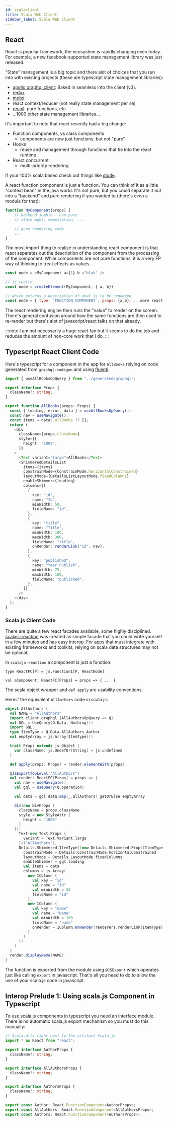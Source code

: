 ```yaml
---
id: scalaclient
title: Scala Web Client
sidebar_label: Scala Web Client
---
```


## React

React is popular framework, the ecosystem is rapidly changing even today. For example, a new facebook-supported state management library was just released.

"State" management is a big topic and there alot of choices that you run into with existing projects (these are typescript state management libraries):

- [apollo graphql client](https://www.apollographql.com/docs/react/v3.0-beta): Baked in seamless into the client (v3).
- [redux](https://redux.js.org/)
- [mobx](https://mobx.js.org)
- react context/reducer (not really state management per se)
- [recoil](https://recoiljs.org/): pure functions, etc.
- ...1000 other state management libraries...

It's important to note that react recently had a big change:

- Function components, vs class components
  - components are now just functions, but not "pure"
- Hooks
  - reuse and management through functions that tie into the react runtime
- React concurrent
  - multi-priority rendering

If your 100% scala based check out things like [diode](https://github.com/suzaku-io/diode).

A react function component is just a function. You can think of it as a little "context bean" in the java world. It's not pure, but you could separate it out into a "backend" and pure rendering if you wanted to (there's even a module for that):

```typescript
function MyComponent(props) {
    // backend jumble - non pure
    // state mgmt, memoization, ...

    // pure rendering code
    ...
}
```

_The_ most import thing to realize in understanding react component is that react
separates out the description of the component from the processing of the component.
While components are not pure functions, it is a very FP way of thinking to treat
effects as values.

```javascript
const node = <MyComponent a={1} b ="blah" />

// is really
const node = createElement(MyComponent, { a, b})

// which returns a description of what is to be rendered
const node = { type: `FUNCTION_COMPONENT`, props: {a,b}, ...more react internal stuff...}
```

The react rendering engine then runs the "value" to render on the screen. There's general confusion around how the same functions are then used to re-render but there's alot of javascript/react talks on that already.

:::note
I am not necessarily a huge react fan but it seems to do the job and reduces
the amount of non-core work that I do.
:::

## Typescript React Client Code

Here's typescript for a component in the app for `AllBooks` relying on code generated from `graphql-codegen` and using [fluenti](https://developer.microsoft.com/en-us/fluentui).

```typescript
import { useAllBooksOpQuery } from "../generated/graphql";

export interface Props {
  className?: string;
}

export function AllBooks(props: Props) {
  const { loading, error, data } = useAllBooksOpQuery();
  const nav = useNavigate();
  const items = data?.allBooks ?? [];
  return (
    <div
      className={props.className}
      style={{
        height: "100%",
      }}
    >
      <Text variant="large">AllBooks</Text>
      <ShimmeredDetailsList
        items={items}
        constrainMode={ConstrainMode.horizontalConstrained}
        layoutMode={DetailsListLayoutMode.fixedColumns}
        enableShimmer={loading}
        columns={[
          {
            key: "id",
            name: "Id",
            minWidth: 50,
            fieldName: "id",
          },
          {
            key: "title",
            name: "Title",
            minWidth: 100,
            maxWidth: 300,
            fieldName: "title",
            onRender: renderLink("id", nav),
          },
          {
            key: "published",
            name: "Year Publish",
            minWidth: 75,
            maxWidth: 100,
            fieldName: "published",
          },
        ]}
      />
    </div>
  );
}
```

### Scala.js Client Code

There are quite a few react facades available, some highly disciplined. [scalajs-reaction](https://github.com/aappddeevv/scalajs-reaction) was created as simple facade that you could write yourself in a few minutes and has easy interop. For apps that must integrate with existing frameworks and toolkits, relying on scala data structures may not be optimal.

In `scalajs-reaction` a component is just a function:

```
type ReactFC[P] = js.Function1[P, ReactNode]

val aComponent: ReactFC[Props] = props => { ... }
```

The scala object wrapper and `def apply` are usability conventions.

Heres' the equivalent `AllAuthors` code in scala.js:

```scala
object AllAuthors {
  val NAME = "AllAuthors"
  import client.graphql.{AllAuthorsOpQuery => Q}
  val GQL = UseQuery[Q.Data, Nothing]()
  import GQL._
  type ItemType = Q.Data.AllAuthors_Author
  val emptyArray = js.Array[ItemType]()

  trait Props extends js.Object {
    var className: js.UndefOr[String] = js.undefined
  }

  def apply(props: Props) = render.elementWith(props)

  @JSExportTopLevel("AllAuthors")
  val render: ReactFC[Props] = props => {
    val nav = useNavigate()
    val gql = useQuery(Q.operation)

    val data = gql.data.map(_.allAuthors) getOrElse emptyArray

    div(new DivProps {
      className = props.className
      style = new StyleAttr {
        height = "100%"
      }
    })(
      Text(new Text.Props {
        variant = Text.Variant.large
      })("AllAuthors"),
      Details.Shimmered[ItemType](new Details.Shimmered.Props[ItemType] {
        constrainMode = Details.ConstrainMode.horizontalConstrained
        layoutMode = Details.LayoutMode.fixedColumns
        enableShimmer = gql.loading
        val items = data
        columns = js.Array(
          new IColumn {
            val key = "id"
            val name = "Id"
            val minWidth = 50
            fieldName = "id"
          },
          new IColumn {
            val key = "name"
            val name = "Name"
            val minWidth = 100
            fieldName = "name"
            onRender = IColumn.OnRender(renderers.renderLink[ItemType]("id", id => nav(s"/authors/$id")))
          }
        )
      })
    )
  }
  render.displayName(NAME)
}
```

The function is exported from the module using `@JSExport` which operates just like calling `export` in javascript. That's all you need to do to allow the use of your scala.js code in javascript.

## Interop Prelude 1: Using scala.js Component in Typescript

To use scala.js components in typescript you need an interface module. There is no automatic scala.js export mechanism so you must do this manually:

```typescript
// Scala.d.ts right next to the artifact Scala.js
import * as React from "react";

export interface AuthorProps {
  className?: string;
}

export interface AllAuthorsProps {
  className?: string;
}

export interface AuthorsProps {
  className?: string;
}

export const Author: React.FunctionComponent<AuthorProps>;
export const AllAuthors: React.FunctionComponent<AllAuthorsProps>;
export const Authors: React.FunctionComponent<AuthorsProps>;
```
